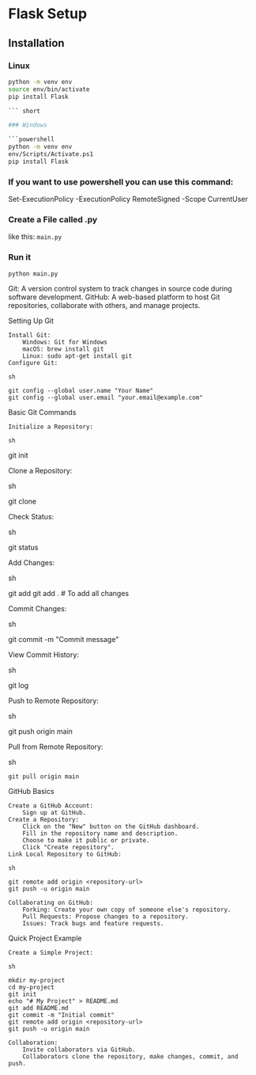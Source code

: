 # Flask Setup

## Installation

### Linux

```bash
python -m venv env
source env/bin/activate
pip install Flask

``` short 

### Windows

```powershell
python -m venv env
env/Scripts/Activate.ps1
pip install Flask
```

### If you want to use powershell you can use this command:

Set-ExecutionPolicy -ExecutionPolicy RemoteSigned -Scope CurrentUser

### Create a File called .py

like this: `main.py`

### Run it

```
python main.py

```

 Git: A version control system to track changes in source code during software development.
    GitHub: A web-based platform to host Git repositories, collaborate with others, and manage projects.

Setting Up Git 

    Install Git:
        Windows: Git for Windows
        macOS: brew install git
        Linux: sudo apt-get install git
    Configure Git:

    sh

    git config --global user.name "Your Name"
    git config --global user.email "your.email@example.com"

Basic Git Commands

    Initialize a Repository:

    sh

git init

Clone a Repository:

sh

git clone <repository-url>

Check Status:

sh

git status

Add Changes:

sh

git add <file-name>
git add . # To add all changes

Commit Changes:

sh

git commit -m "Commit message"

View Commit History:

sh

git log

Push to Remote Repository:

sh

git push origin main

Pull from Remote Repository:

sh

    git pull origin main

GitHub Basics 

    Create a GitHub Account:
        Sign up at GitHub.
    Create a Repository:
        Click on the "New" button on the GitHub dashboard.
        Fill in the repository name and description.
        Choose to make it public or private.
        Click "Create repository".
    Link Local Repository to GitHub:

    sh

    git remote add origin <repository-url>
    git push -u origin main

    Collaborating on GitHub:
        Forking: Create your own copy of someone else's repository.
        Pull Requests: Propose changes to a repository.
        Issues: Track bugs and feature requests.

Quick Project Example 

    Create a Simple Project:

    sh

    mkdir my-project
    cd my-project
    git init
    echo "# My Project" > README.md
    git add README.md
    git commit -m "Initial commit"
    git remote add origin <repository-url>
    git push -u origin main

    Collaboration:
        Invite collaborators via GitHub.
        Collaborators clone the repository, make changes, commit, and push.

